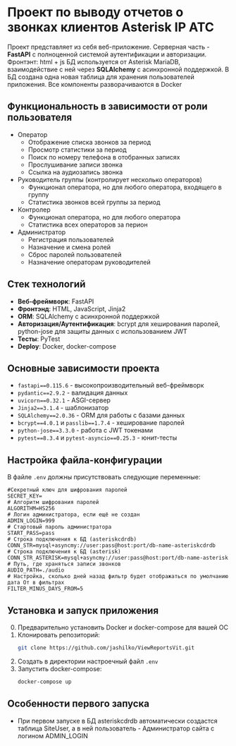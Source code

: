 # Проект по выводу отчетов о звонках клиентов Asterisk IP АТС

Проект представляет из себя веб-приложение.
Серверная часть - **FastAPI** с полноценной системой аутентификации и авторизации.
Фронтэнт: html + js
БД используется от Asterisk MariaDB, взаимодействие с ней через **SQLAlchemy** с асинхронной поддержкой. В БД создана одна новая таблица для хранения пользователей приложения.
Все компоненты разворачиваются в Docker

## Функциональность в зависимости от роли пользователя
- Оператор
  - Отображение списка звонков за период
  - Просмотр статистики за период
  - Поиск по номеру телефона в отобранных записях
  - Прослушивание записи звонка
  - Ссылка на аудиозапись звонка   
- Руководитель группы (контролирует несколько операторов)
  - Функционал оператора, но для любого оператора, входящего в группу
  - Статистика звонков всей группы за период
- Контролер
  - Функционал оператора, но для любого оператора
  - Статистика всех операторов за перион
- Администратор
  - Регистрация пользователей
  - Назначение и смена ролей
  - Сброс паролей пользователей
  - Назначение операторам руководителей

## Стек технологий
- **Веб-фреймворк**: FastAPI
- **Фронтэнд**: HTML, JavaScript, Jinja2
- **ORM**: SQLAlchemy с асинхронной поддержкой
- **Авторизация/Аутентификация**: bcrypt для хеширования паролей, python-jose для защиты данных с использованием JWT
- **Тесты**: PyTest
- **Deploy**: Docker, docker-compose

## Основные зависимости проекта

- `fastapi==0.115.6` - высокопроизводительный веб-фреймворк
- `pydantic==2.9.2` - валидация данных
- `uvicorn==0.32.1` - ASGI-сервер
- `Jinja2==3.1.4` - шаблонизатор
- `SQLAlchemy==2.0.36` - ORM для работы с базами данных
- `bcrypt==4.0.1` и `passlib==1.7.4` - хеширование паролей
- `python-jose==3.3.0` - работа с JWT токенами
- `pytest==8.3.4` и `pytest-asyncio==0.25.3` - юнит-тесты


## Настройка файла-конфигурации

В файле `.env` должны присутствовать следующие переменные: 
```
#Секретный ключ для шифрования паролей
SECRET_KEY=
# Алгоритм шифрования паролей
ALGORITHM=HS256
# Логин администратора, если ещё не создан
ADMIN_LOGIN=999
# Стартовый пароль администратора
START_PASS=pass
# Строка подключения к БД (asteriskcdrdb)
CONN_STR=mysql+asyncmy://user:pass@host:port/db-name-asteriskcdrdb
# Строка подключения к БД (asterisk)
CONN_STR_ASTERISK=mysql+asyncmy://user:pass@host:port/db-name-asterisk
# Путь, где храняться записи звонков
AUDIO_PATH=./audio
# Настройка, сколько дней назад фильтр будет отображаться по умолчанию дата От в фильтрах
FILTER_MINUS_DAYS_FROM=5
```

## Установка и запуск приложения
0. Предварительно установить Docker и docker-compose для вашей ОС
1. Клонировать репозиторий:
   ```bash
   git clone https://github.com/jashilko/ViewReportsVit.git
   ```
2. Создать в директории настроечный файл `.env`
3. Запустить docker-compose:
   ```bash
   docker-compose up
   ```
## Особенности первого запуска
- При первом запуске в БД asteriskcdrdb автоматически создастся таблица SiteUser, а в ней пользователь - Администратор сайта с логином ADMIN_LOGIN

